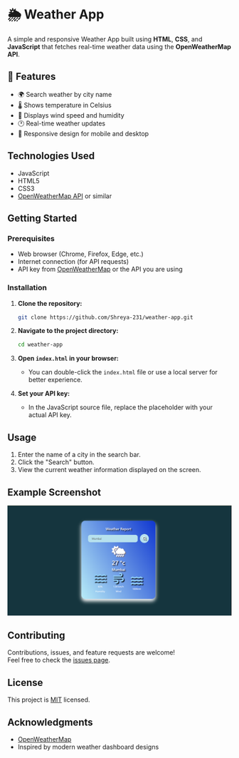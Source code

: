 # 🌦️ Weather App

A simple and responsive Weather App built using **HTML**, **CSS**, and **JavaScript** that fetches real-time weather data using the **OpenWeatherMap API**.


## 🚀 Features

- 🌍 Search weather by city name
- 🌡️ Shows temperature in Celsius
- 💨 Displays wind speed and humidity
- 🕐 Real-time weather updates
- 📱 Responsive design for mobile and desktop

## Technologies Used

- JavaScript
- HTML5
- CSS3
- [OpenWeatherMap API](https://openweathermap.org/api) or similar

## Getting Started

### Prerequisites

- Web browser (Chrome, Firefox, Edge, etc.)
- Internet connection (for API requests)
- API key from [OpenWeatherMap](https://openweathermap.org/api) or the API you are using

### Installation

1. **Clone the repository:**
   ```bash
   git clone https://github.com/Shreya-231/weather-app.git
   ```

2. **Navigate to the project directory:**
   ```bash
   cd weather-app
   ```

3. **Open `index.html` in your browser:**
   - You can double-click the `index.html` file or use a local server for better experience.

4. **Set your API key:**
   - In the JavaScript source file, replace the placeholder with your actual API key.

## Usage

1. Enter the name of a city in the search bar.
2. Click the "Search" button.
3. View the current weather information displayed on the screen.

## Example Screenshot

![Weather App Screenshot](screenshot.png)

## Contributing

Contributions, issues, and feature requests are welcome!  
Feel free to check the [issues page](https://github.com/Shreya-231/weather-app/issues).

## License

This project is [MIT](LICENSE) licensed.

## Acknowledgments

- [OpenWeatherMap](https://openweathermap.org/)
- Inspired by modern weather dashboard designs
